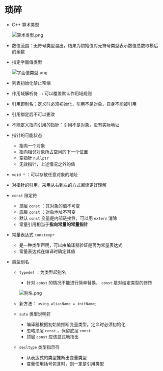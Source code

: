 # **琐碎**

- C++ 算术类型

    ![算术类型.png](http://120.77.180.209/2022/03/09/e40c5497c020a.png)

- 数值范围：无符号类型溢出，结果为初始值对无符号类型表示数值总数取模后的余数

- 指定字面值类型

    ![字面值类型.png](http://120.77.180.209/2022/03/09/b767d469a2962.png)

- 列表初始化禁止窄缩

- 作用域解析符 `::` 可以覆盖默认作用域规则

- 引用即别名：定义时必须初始化，引用不是对象，自身不能被引用

- 引用绑定后不可以更改

- 不能定义指向引用的指针：引用不是对象，没有实际地址

- 指针的可能状态

  - 指向一个对象
  - 指向相邻对象所占空间的下一个位置
  - 空指针 `nullptr`
  - 无效指针，上述情况之外的值

- `void *` ：可以存放任意对象的地址

- 对指针的引用，采用从右到左的方式阅读更好理解

- `const` 限定符

  - 顶层 `const` ：其对象的值不可变
  - 底层 `const` ：对象地址不可变
  - 默认 `const` 变量是内部链接性，可以用 `extern` 消除
  - 常量引用相当于**指向常量的常量指针**

- 常量表达式 `constexpr`

  - 是一种类型声明，可以由编译器验证是否为常量表达式
  - 常量表达式在编译时确定其值

- 类型别名

  - `typedef` ：为类型起别名

    - 针对 `const` 的情况不能进行简单替换， `const` 是对给定类型的修饰

    ![别名.png](http://120.77.180.209/2022/03/09/d513f7a54684f.png)

  - 新方法： `using aliasName = initName;`

  - `auto` 类型说明符

    - 编译器根据初始值推断变量类型，定义时必须初始化
    - 忽略顶层 `const` ，保留底层 `const` 
    - 顶层 `const` 应该显式地指出

  - `decltype` 类型指示符

    - 从表达式的类型推断出变量类型
    - 变量使用括号包含时，则一定是引用类型